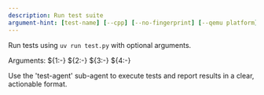 ```yaml
---
description: Run test suite
argument-hint: [test-name] [--cpp] [--no-fingerprint] [--qemu platform]
---
```


Run tests using `uv run test.py` with optional arguments.

Arguments: ${1:-} ${2:-} ${3:-} ${4:-}

Use the 'test-agent' sub-agent to execute tests and report results in a clear, actionable format.
